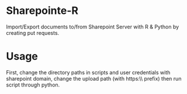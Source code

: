 # Sharepointe-R
Import/Export documents to/from Sharepoint Server with R & Python by creating put requests.

# Usage
First, change the directory paths in scripts and user credentials with sharepoint domain, change the upload path (with https:\\\ prefix) then run script through python.
